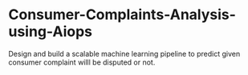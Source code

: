 # Consumer-Complaints-Analysis-using-Aiops
Design and build a scalable machine learning pipeline to predict given consumer complaint willl be disputed or not.
